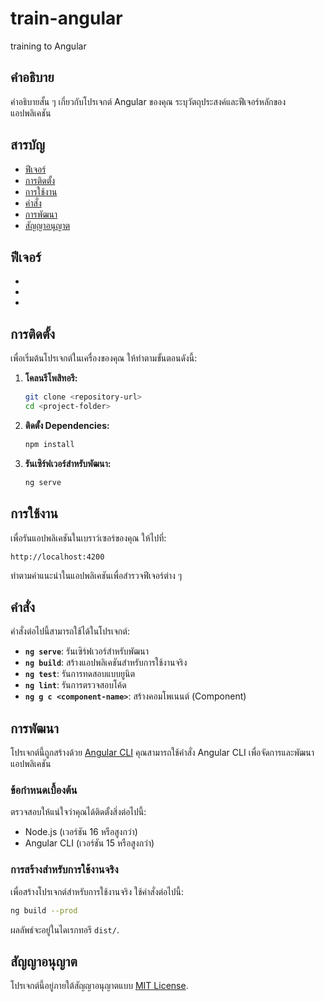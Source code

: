 # train-angular
training to Angular

## คำอธิบาย
คำอธิบายสั้น ๆ เกี่ยวกับโปรเจกต์ Angular ของคุณ ระบุวัตถุประสงค์และฟีเจอร์หลักของแอปพลิเคชัน

## สารบัญ
- [ฟีเจอร์](#ฟีเจอร์)
- [การติดตั้ง](#การติดตั้ง)
- [การใช้งาน](#การใช้งาน)
- [คำสั่ง](#คำสั่ง)
- [การพัฒนา](#การพัฒนา)
- [สัญญาอนุญาต](#สัญญาอนุญาต)

## ฟีเจอร์
- [ฟีเจอร์ 1]: อธิบายฟีเจอร์แรก
- [ฟีเจอร์ 2]: อธิบายฟีเจอร์ที่สอง
- [ฟีเจอร์ 3]: อธิบายฟีเจอร์ที่สาม

## การติดตั้ง

เพื่อเริ่มต้นโปรเจกต์ในเครื่องของคุณ ให้ทำตามขั้นตอนดังนี้:

1. **โคลนรีโพสิทอรี:**

   ```bash
   git clone <repository-url>
   cd <project-folder>
   ```

2. **ติดตั้ง Dependencies:**

   ```bash
   npm install
   ```

3. **รันเซิร์ฟเวอร์สำหรับพัฒนา:**

   ```bash
   ng serve
   ```

## การใช้งาน

เพื่อรันแอปพลิเคชันในเบราว์เซอร์ของคุณ ให้ไปที่:

```
http://localhost:4200
```

ทำตามคำแนะนำในแอปพลิเคชันเพื่อสำรวจฟีเจอร์ต่าง ๆ

## คำสั่ง

คำสั่งต่อไปนี้สามารถใช้ได้ในโปรเจกต์:

- **`ng serve`**: รันเซิร์ฟเวอร์สำหรับพัฒนา
- **`ng build`**: สร้างแอปพลิเคชันสำหรับการใช้งานจริง
- **`ng test`**: รันการทดสอบแบบยูนิต
- **`ng lint`**: รันการตรวจสอบโค้ด
- **`ng g c <component-name>`**: สร้างคอมโพเนนต์ (Component)

## การพัฒนา

โปรเจกต์นี้ถูกสร้างด้วย [Angular CLI](https://github.com/angular/angular-cli) คุณสามารถใช้คำสั่ง Angular CLI เพื่อจัดการและพัฒนาแอปพลิเคชัน

### ข้อกำหนดเบื้องต้น
ตรวจสอบให้แน่ใจว่าคุณได้ติดตั้งสิ่งต่อไปนี้:

- Node.js (เวอร์ชัน 16 หรือสูงกว่า)
- Angular CLI (เวอร์ชัน 15 หรือสูงกว่า)

### การสร้างสำหรับการใช้งานจริง

เพื่อสร้างโปรเจกต์สำหรับการใช้งานจริง ใช้คำสั่งต่อไปนี้:

```bash
ng build --prod
```

ผลลัพธ์จะอยู่ในไดเรกทอรี `dist/`.

## สัญญาอนุญาต

โปรเจกต์นี้อยู่ภายใต้สัญญาอนุญาตแบบ [MIT License](LICENSE).

